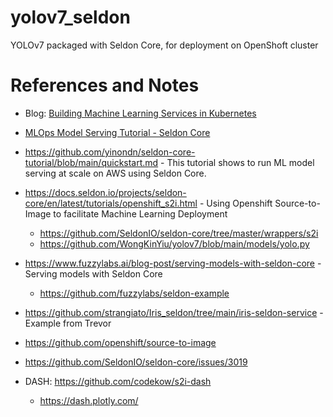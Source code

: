 # yolov7_seldon
YOLOv7 packaged with Seldon Core, for deployment on OpenShoft cluster

# References and Notes

* Blog: [Building Machine Learning Services in Kubernetes](https://www.makeartwithpython.com/blog/building-ml-services-on-kubernetes/)

* [MLOps Model Serving Tutorial - Seldon Core](https://www.youtube.com/watch?v=L746MuYzX1c)

* https://github.com/yinondn/seldon-core-tutorial/blob/main/quickstart.md - This tutorial shows to run ML model serving at scale on AWS using Seldon Core.

* https://docs.seldon.io/projects/seldon-core/en/latest/tutorials/openshift_s2i.html - Using Openshift Source-to-Image to facilitate Machine Learning Deployment 
  * https://github.com/SeldonIO/seldon-core/tree/master/wrappers/s2i
  * https://github.com/WongKinYiu/yolov7/blob/main/models/yolo.py

* https://www.fuzzylabs.ai/blog-post/serving-models-with-seldon-core - Serving models with Seldon Core
  * https://github.com/fuzzylabs/seldon-example

* https://github.com/strangiato/Iris_seldon/tree/main/iris-seldon-service - Example from Trevor

* https://github.com/openshift/source-to-image

* https://github.com/SeldonIO/seldon-core/issues/3019

* DASH: https://github.com/codekow/s2i-dash
  * https://dash.plotly.com/
